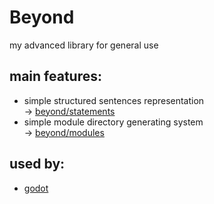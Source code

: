 # Beyond
my advanced library for general use

## main features:

* simple structured sentences representation  
  -> [beyond/statements](https://github.com/panno8M/nim-beyond/tree/main/src/beyond/statements.nim)
* simple module directory generating system  
  -> [beyond/modules](https://github.com/panno8M/nim-beyond/tree/main/src/beyond/modules.nim)

## used by:

* [godot](https://github.com/panno8M/godot-nim)